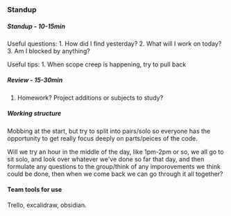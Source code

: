 ### Standup 

##### Standup - 10-15min

Useful questions: 
    1.  How did I find yesterday?
    2.  What will I work on today?
    3.  Am I blocked by anything?

Useful tips: 
    1. When scope creep is happening, try to pull back

##### Review - 15-30min
1. Homework? Project additions or subjects to study?

##### Working structure

Mobbing at the start, but try to split into pairs/solo so everyone has the opportunity to get really focus deeply on parts/peices of the code.

Will we try an hour in the middle of the day, like 1pm-2pm or so, we all go to sit solo, and look over whatever we've done so far that day, and then formulate any questions to the group/think of any imporovements we think could be done, then when we come back we can go through it all together?

#### Team tools for use

Trello, excalidraw, obsidian.
